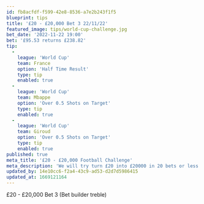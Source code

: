 ```yaml
---
id: fb8acfdf-f599-42e8-8536-a7e2b243f1f5
blueprint: tips
title: '£20 - £20,000 Bet 3 22/11/22'
featured_image: tips/world-cup-challenge.jpg
bet_date: '2022-11-22 19:00'
bet: '£95.53 returns £238.82'
tip:
  -
    league: 'World Cup'
    team: France
    option: 'Half Time Result'
    type: tip
    enabled: true
  -
    league: 'World Cup'
    team: Mbappe
    option: 'Over 0.5 Shots on Target'
    type: tip
    enabled: true
  -
    league: 'World Cup'
    team: Giroud
    option: 'Over 0.5 Shots on Target'
    type: tip
    enabled: true
published: true
meta_title: '£20 - £20,000 Football Challenge'
meta_description: 'We will try turn £20 into £20000 in 20 bets or less with a football betting challenge. Get our betting tips for free here at The Betting'
updated_by: 14e10cc6-f2a4-43c9-ad53-d2d7d5986415
updated_at: 1669121164
---
```

£20 - £20,000 Bet 3 (Bet builder treble)